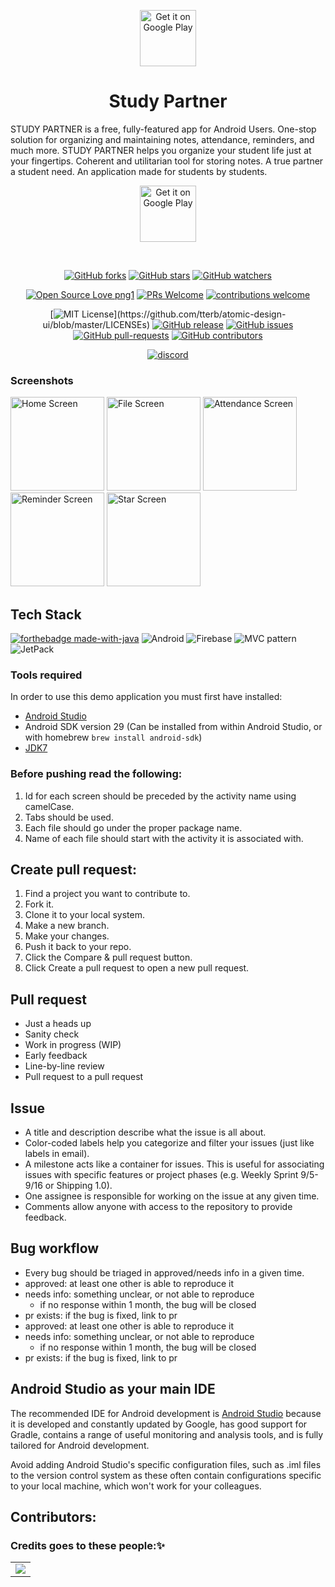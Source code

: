 <p align="center">
<img src="https://github.com/krayong/Study_Partner/blob/master/app/src/main/app_logo-playstore.png" alt="Get it on Google Play" height="90"/>
</p>

<h1 align="center"> Study Partner</h1>

STUDY PARTNER is a free, fully-featured app for Android Users. One-stop solution for organizing and maintaining notes, attendance, reminders, and much more. STUDY PARTNER helps you organize your student life just at your fingertips. Coherent and utilitarian tool for storing notes. A true partner a student need. An application made for students by students.

<p align="center">
<a href="https://play.google.com/store/apps/details?id=com.studypartner" target="_blank">
<img src="https://play.google.com/intl/en_us/badges/images/generic/en-play-badge.png" alt="Get it on Google Play" height="90"/></a>
</p>

<div style="text-align:center">

<br>

[![GitHub forks](https://img.shields.io/github/forks/krayong/Study_Partner?label=Fork&style=social)](https://github.com/krayong/Study_Partner/network/members)
[![GitHub stars](https://img.shields.io/github/stars/krayong/Study_Partner?label=Star&style=social)](https://github.com/krayong/Study_Partner/stargazers)
[![GitHub watchers](https://img.shields.io/github/watchers/krayong/Study_Partner?style=social&label=Watch)](https://github.com/krayong/Study_Partner/watchers)
<br>

[![Open Source Love png1](https://badges.frapsoft.com/os/v1/open-source.png?v=103)](https://github.com/krayong/Study_Partner)
[![PRs Welcome](https://img.shields.io/badge/PRs-welcome-brightgreen.svg?style=flat-square)](https://github.com/krayong/Study_Partner)
[![contributions welcome](https://img.shields.io/badge/contributions-welcome-blue.svg?style=flat)](https://github.com/krayong/Study_Partner/issues)
<br>

[![MIT License](https://img.shields.io/apm/l/atomic-design-ui.svg?)](https://github.com/tterb/atomic-design-ui/blob/master/LICENSEs)
[![GitHub release](https://img.shields.io/github/release/krayong/Study_Partner)](https://github.com/krayong/Study_Partner/releases/) 
[![GitHub issues](https://img.shields.io/github/issues/krayong/Study_Partner?style=plastic)](https://github.com/krayong/Study_Partner/issues)
[![GitHub pull-requests](https://img.shields.io/github/issues-pr/krayong/Study_Partner)](https://github.com/krayong/Study_Partner/pulls/)
[![GitHub contributors](https://img.shields.io/github/contributors/krayong/Study_Partner.svg)](https://GitHub.com/krayong/Study_Partner/graphs/contributors/)
<br>

[![discord](https://img.shields.io/badge/Chat-on%20discord-red)](https://discord.com/channels/811724426965811210/815030597843419156)

</div>

### Screenshots
<p float="left">
	<img src="https://github.com/krayong/Study_Partner/blob/master/screenshots/Home%20Screen.jpg" alt="Home Screen" width="150">
	<img src="https://github.com/krayong/Study_Partner/blob/master/screenshots/File%20Screen.jpg" alt="File Screen" width="150">
	<img src="https://github.com/krayong/Study_Partner/blob/master/screenshots/Attendance%20Screen.jpg" alt="Attendance Screen" width="150">
	<img src="https://github.com/krayong/Study_Partner/blob/master/screenshots/Reminder%20Screen.jpg" alt="Reminder Screen" width="150">
	<img src="https://github.com/krayong/Study_Partner/blob/master/screenshots/Star%20Screen.jpg" alt="Star Screen" width="150">
</p>

## Tech Stack
[![forthebadge made-with-java](http://ForTheBadge.com/images/badges/made-with-java.svg)](https://www.java.org/)	<img alt="Android" src="https://img.shields.io/badge/Android-3DDC84?style=for-the-badge&logo=android&logoColor=white" />	<img alt="Firebase" src="https://img.shields.io/badge/firebase%20-%23039BE5.svg?&style=for-the-badge&logo=firebase"/>	<img alt="MVC pattern" src="https://img.shields.io/badge/MVC pattern%20-%234f0599.svg?&style=for-the-badge&logo=MVCpattern&logoColor=white"/>	<img alt="JetPack" src="https://img.shields.io/badge/Jetpack%20-%234f0599.svg?&style=for-the-badge&logo=jetpack&logoColor=white"/>

### Tools required
In order to use this demo application you must first have installed:
* [Android Studio](https://developer.android.com/studio/index.html)
* Android SDK version 29 (Can be installed from within Android Studio, or with homebrew `brew install android-sdk`)
* [JDK7](http://www.oracle.com/technetwork/java/javase/downloads/jdk7-downloads-1880260.html)
### Before pushing read the following:

1. Id for each screen should be preceded by the activity name using camelCase.
2. Tabs should be used.
3. Each file should go under the proper package name.
4. Name of each file should start with the activity it is associated with.
## Create pull request:
1) Find a project you want to contribute to.
2) Fork it.
3) Clone it to your local system.
4) Make a new branch.
5) Make your changes.
6) Push it back to your repo.
7) Click the Compare & pull request button.
8) Click Create a pull request to open a new pull request.
## Pull request
- Just a heads up
- Sanity check
- Work in progress (WIP)
- Early feedback
- Line-by-line review
- Pull request to a pull request
## Issue
- A title and description describe what the issue is all about.
- Color-coded labels help you categorize and filter your issues (just like labels in email).
- A milestone acts like a container for issues. This is useful for associating issues with specific features or project phases (e.g. Weekly Sprint 9/5-9/16 or Shipping 1.0).
- One assignee is responsible for working on the issue at any given time.
- Comments allow anyone with access to the repository to provide feedback.
## Bug workflow
- Every bug should be triaged in approved/needs info in a given time.
- approved: at least one other is able to reproduce it
- needs info: something unclear, or not able to reproduce
  - if no response within 1 month, the bug will be closed
- pr exists: if the bug is fixed, link to pr
- approved: at least one other is able to reproduce it
- needs info: something unclear, or not able to reproduce
  - if no response within 1 month, the bug will be closed
- pr exists: if the bug is fixed, link to pr

## Android Studio as your main IDE 
The recommended IDE for Android development is [Android Studio](https://developer.android.com/studio) because it is developed and constantly updated by Google, has good support for Gradle, contains a range of useful monitoring and analysis tools, and is fully tailored for Android development.

Avoid adding Android Studio's specific configuration files, such as .iml files to the version control system as these often contain configurations specific to your local machine, which won't work for your colleagues.

## Contributors:
### Credits goes to these people:✨

<table>
<tr>
<td>
   <a href="https://github.com/krayong/Study_Partner/graphs/contributors">
  <img src="https://contrib.rocks/image?repo=krayong/Study_Partner" />
</a>
</td>
</tr>
</table>
